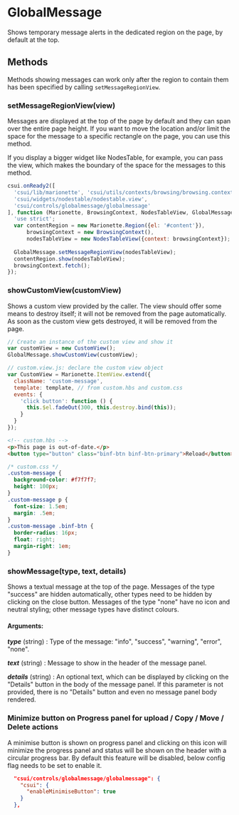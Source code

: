 # GlobalMessage

Shows temporary message alerts in the dedicated region on the page,
by default at the top.

## Methods

Methods showing messages can work only after the region to contain them has
been specified by calling `setMessageRegionView`.

### setMessageRegionView(view)

Messages are displayed at the top of the page by default and they can span over 
the entire page height.  If you want to move the location and/or limit the space
for the message to a specific rectangle on the page, you can use this method.

If you display a bigger widget like NodesTable, for example, you can pass the view,
which makes the boundary of the space for the messages to this method.

```javascript
csui.onReady2([
  'csui/lib/marionette', 'csui/utils/contexts/browsing/browsing.context',
  'csui/widgets/nodestable/nodestable.view',
  'csui/controls/globalmessage/globalmessage'
], function (Marionette, BrowsingContext, NodesTableView, GlobalMessage) {
  'use strict';
  var contentRegion = new Marionette.Region({el: '#content'}),
      browsingContext = new BrowsingContext(),
      nodesTableView = new NodesTableView({context: browsingContext});
  
  GlobalMessage.setMessageRegionView(nodesTableView);
  contentRegion.show(nodesTableView);
  browsingContext.fetch();
});
```

### showCustomView(customView)

Shows a custom view provided by the caller. The view should offer some means
to destroy itself; it will not be removed from the page automatically. As
soon as the custom view gets destroyed, it will be removed from the page.

```javascript
// Create an instance of the custom view and show it
var customView = new CustomView();
GlobalMessage.showCustomView(customView);
```

```javascript
// custom.view.js: declare the custom view object
var CustomView = Marionette.ItemView.extend({
  className: 'custom-message',
  template: template, // from custom.hbs and custom.css
  events: {
    'click button': function () {
      this.$el.fadeOut(300, this.destroy.bind(this));
    }
  }
});
```

```html
<!-- custom.hbs -->
<p>This page is out-of-date.</p>
<button type="button" class="binf-btn binf-btn-primary">Reload</button>
```

```css
/* custom.css */
.custom-message {
  background-color: #f7f7f7;
  height: 100px;
}
.custom-message p {
  font-size: 1.5em;
  margin: .5em;
}
.custom-message .binf-btn {
  border-radius: 16px;
  float: right;
  margin-right: 1em;
}
```

### showMessage(type, text, details)

Shows a textual message at the top of the page.  Messages of the type
"success" are hidden automatically, other types need to be hidden by
clicking on the close button.  Messages of the type "none" have no icon
and neutral styling; other message types have distinct colours.

#### Arguments:

***type*** (string)
: Type of the message: "info", "success", "warning", "error", "none".

***text*** (string)
: Message to show in the header of the message panel.

***details*** (string)
: An optional text, which can be displayed by clicking on the "Details"
  button in the body of the message panel.  If this parameter is not
  provided, there is no "Details" button and even no message panel body
  rendered.


###  Minimize button on Progress panel for upload / Copy / Move / Delete actions

A minimise button is shown on progress panel and clicking on this icon will 
minimize the progress panel and status will be shown on the header with  a circular progress bar.
By default this feature will be disabled, below config flag needs to be set to enable it.

```json
  "csui/controls/globalmessage/globalmessage": {
    "csui": {
      "enableMinimiseButton": true
    }
  },
```
